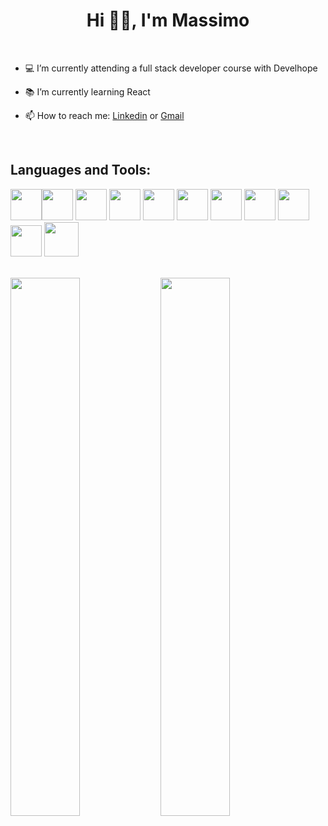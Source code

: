 ### <h1 align="center">Hi 👋🏻, I'm Massimo</h1> 

<br/>

- 💻 I’m currently attending a full stack developer course with Develhope   
- :books: I’m currently learning React

- 📫 How to reach me: [Linkedin](https://www.linkedin.com/in/massimo-caser-5532b5248/) or [Gmail](massimocaser@gmail.com)

<br/>

<h2>Languages and Tools:</h2>

<img src="https://user-images.githubusercontent.com/104093060/188332451-069f5a14-6b38-4091-bf4e-dd36fe1ec6cb.png" width=50><img src="https://user-images.githubusercontent.com/104093060/188332406-fb3f8fdd-909c-4741-822a-a4b49cad46d3.png" width=50>
<img src="https://user-images.githubusercontent.com/104093060/188332421-68544eb1-1d3f-4ab4-935d-4f30fa68f198.png" width=50>
<img src="https://user-images.githubusercontent.com/104093060/188332464-4c1a20ea-9ec8-41f1-9c98-37bf141e8e7f.png" width=50>
<img src="https://user-images.githubusercontent.com/104093060/188332478-ebea6e48-fed1-444c-bcc6-de6129306900.png" width=50>
<img src="https://user-images.githubusercontent.com/104093060/188332480-5ceefa9c-1f6c-4c11-b4c5-17c95d27e0dd.png" width=50>
<img src="https://user-images.githubusercontent.com/104093060/188332487-f40070f9-104a-4089-94be-65138c1d4df5.png" width=50>
<img src="https://user-images.githubusercontent.com/104093060/188332498-2f707aa6-5fd3-4e40-982c-cedbd7df712a.png" width=50>
<img src="https://seeklogo.com/images/W/webpack-logo-9E66EE203A-seeklogo.com.png" width=50>
<img src="https://cdn.iconscout.com/icon/free/png-256/node-js-1174925.png" width=50>
<img src="https://damiandeluca.com.ar/wp-content/uploads/2018/04/gologo.png" width=55>

<br />

<div>
<img align="left" width="47%" src="https://github-readme-stats.vercel.app/api?username=maxuel99&show_icons=true&theme=radical"/>
<img align="left" width="47%" src="https://github-readme-stats.vercel.app/api/top-langs/?username=maxuel99&layout=compact" />
</div>

